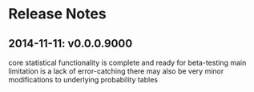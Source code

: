 # Release Notes

## 2014-11-11: v0.0.0.9000
core statistical functionality is complete and ready for beta-testing
main limitation is a lack of error-catching
there may also be very minor modifications to underlying probability tables
